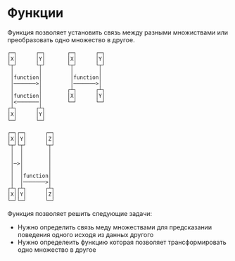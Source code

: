 # Функции

Функция позволяет установить связь между разными множиствами или преобразовать одно множество в другое.  
```
┌─┐      ┌─┐       ┌─┐      ┌─┐
│X│      │Y│       │X│      │Y│
└┬┘      └┬┘       └┬┘      └┬┘
 │        │         │        │ 
 │function│         │function│ 
 │───────>│         │───────>│ 
 │        │        ┌┴┐      ┌┴┐
 │function│        │X│      │Y│
 │<───────│        └─┘      └─┘
┌┴┐      ┌┴┐
│X│      │Y│
└─┘      └─┘

┌─┐┌─┐      ┌─┐
│X││Y│      │Z│
└┬┘└┬┘      └┬┘
 │  │        │ 
 │  │        │ 
 │─>│        │ 
 │  │        │ 
 │  │function│ 
 │  │───────>│ 
┌┴┐┌┴┐      ┌┴┐
│X││Y│      │Z│
└─┘└─┘      └─┘
```

Функция позволяет решить следующие задачи:
* Нужно определить связь меду множествами для предсказании поведения одного исходя из данных другого
* Нужно определеить функцию которая позволяет трансформировать одно множество в другое
